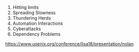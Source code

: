 
1. Hitting limits
1. Spreading Slowness
1. Thundering Herds
1. Automation Interactions
1. Cyberattacks
1. Dependency Problems

https://www.usenix.org/conference/lisa18/presentation/nolan
